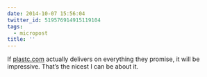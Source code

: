 ```yaml
---
date: 2014-10-07 15:56:04
twitter_id: 519576914915119104
tags:
  - micropost
title: ''
---
```


If [plastc.com](http://plastc.com) actually delivers on everything they promise, it will be impressive. That’s the nicest I can be about it.
